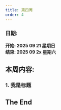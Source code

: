 ```yaml
---
title: 第四周
order: 4
---
```


### 日期:
**开始: 2025 09 21 星期日**  
**结束: 2025 09 2x 星期六**  

## 本周内容:

### 1. 我是标题

## The End